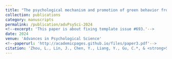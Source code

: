 ```yaml
---
title: "The psychological mechanism and promotion of green behavior from the perspective of uncertainty intertemporal decision-making"
collection: publications
category: manuscripts
permalink: /publication/advPsySci-2024
<!--excerpt: 'This paper is about fixing template issue #693.'-->
date: 2024
venue: 'Advances in Psychological Science'
<!--paperurl: 'http://academicpages.github.io/files/paper3.pdf'-->
citation: 'Zhou, L., Lin, J., Chen, Y., Liang, Y., Gu, C.*, & <strong>Sun, Q.*</strong>. (2024). The psychological mechanism and promotion of green behavior from the perspective of uncertainty intertemporal decision-making. <I>Advances in Psychological Science</I>, 32(7), 1048-1056. [[Paper]]https://doi.org/10.3724/SP.J.1042.2024.01048'
---
```



